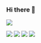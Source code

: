 ### Hi there 👋

![](https://github-profile-summary-cards.vercel.app/api/cards/profile-details?username=Vinayaks439&theme=dracula)

![](https://github-profile-summary-cards.vercel.app/api/cards/repos-per-language?username=Vinayaks439&theme=dracula)
![](https://github-profile-summary-cards.vercel.app/api/cards/most-commit-language?username=Vinayaks439&theme=dracula)
![](https://github-profile-summary-cards.vercel.app/api/cards/stats?username=Vinayaks439&theme=dracula)
![](https://github-profile-summary-cards.vercel.app/api/cards/productive-time?username=Vinayaks439&theme=dracula)

<!--
**Vinayaks439/Vinayaks439** is a ✨ _special_ ✨ repository because its `README.md` (this file) appears on your GitHub profile.
![](https://github-readme-stats.vercel.app/api?username=Vinayaks439&show_icons=true&theme=radical)
![](https://github-readme-stats.vercel.app/api/top-langs/?username=Vinayaks439)

Here are some ideas to get you started:

- 🔭 I’m currently working on ...
- 🌱 I’m currently learning ...
- 👯 I’m looking to collaborate on ...
- 🤔 I’m looking for help with ...
- 💬 Ask me about ...
- 📫 How to reach me: ...
- 😄 Pronouns: ...
- ⚡ Fun fact: ...
-->
